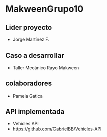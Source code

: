 # MakweenGrupo10

## Lider proyecto
 - Jorge Martínez F.
 
## Caso a desarrollar
 - Taller Mecánico Rayo Makween

## colaboradores
 - Pamela Gatica
 
## API implementada
 - Vehicles API
 - https://github.com/GabrielBB/Vehicles-API